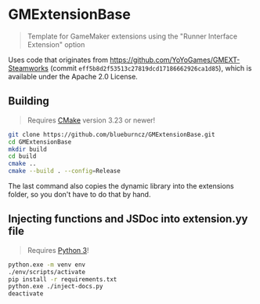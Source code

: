 # GMExtensionBase

> Template for GameMaker extensions using the "Runner Interface Extension" option

Uses code that originates from <https://github.com/YoYoGames/GMEXT-Steamworks>
(commit `eff5b8d2f53513c27819dcd17186662926ca1d85`), which is available under
the Apache 2.0 License.

## Building

> Requires [CMake](https://cmake.org) version 3.23 or newer!

```sh
git clone https://github.com/blueburncz/GMExtensionBase.git
cd GMExtensionBase
mkdir build
cd build
cmake ..
cmake --build . --config=Release
```

The last command also copies the dynamic library into the extensions folder,
so you don't have to do that by hand.

## Injecting functions and JSDoc into extension.yy file

> Requires [Python 3](https://www.python.org/downloads/)!

```sh
python.exe -m venv env
./env/scripts/activate
pip install -r requirements.txt
python.exe ./inject-docs.py
deactivate
```
